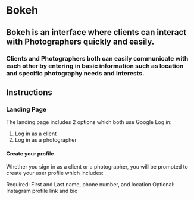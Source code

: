 # Bokeh





## Bokeh is an interface where clients can interact with Photographers quickly and easily.

### Clients and Photographers both can easily communicate with each other by entering in basic information such as location and specific photography needs and interests.


## Instructions

### Landing Page

The landing page includes 2 options which both use Google Log in:
  1. Log in as a client
  2. Log in as a photographer
  
 #### Create your profile 
  
  Whether you sign in as a client or a photographer, you will be prompted to create your user profile which includes:
  
  Required: First and Last name, phone number, and location
  Optional: Instagram profile link and bio
  
  
  
  
  
  
  


